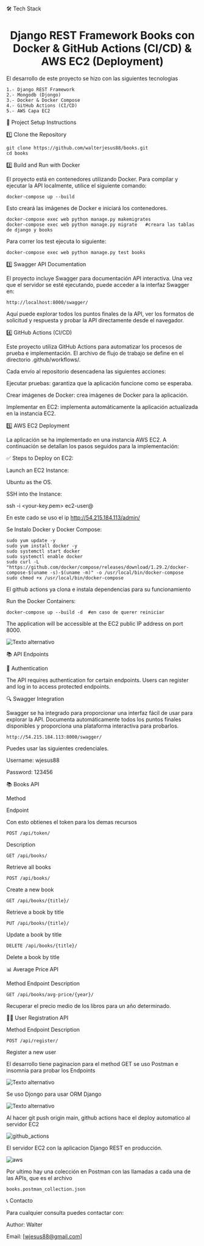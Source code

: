 
🛠 Tech Stack

<h1 align="center">Django REST Framework Books con Docker & GitHub Actions (CI/CD) & AWS EC2 (Deployment) </h1>

El desarrollo de este proyecto se hizo con las siguientes tecnologias

    1.- Django REST Framework
    2.- Mongodb (Djongo)
    3.- Docker & Docker Compose
    4.- GitHub Actions (CI/CD)
    5.- AWS Capa EC2 



🚀 Project Setup Instructions

1️⃣    Clone the Repository  

    git clone https://github.com/walterjesus88/books.git
    cd books

2️⃣ Build and Run with Docker

El proyecto está en contenedores utilizando Docker. Para compilar y ejecutar la API localmente, utilice el siguiente comando:

    docker-compose up --build

Esto creará las imágenes de Docker e iniciará los contenedores.

    docker-compose exec web python manage.py makemigrates
    docker-compose exec web python manage.py migrate   #creara las tablas de django y books

Para correr los test ejecuta lo siguiente:

    docker-compose exec web python manage.py test books


3️⃣ Swagger API Documentation 

El proyecto incluye Swagger para documentación API interactiva. Una vez que el servidor se esté ejecutando, puede acceder a la interfaz Swagger en:

    http://localhost:8000/swagger/ 

Aquí puede explorar todos los puntos finales de la API, ver los formatos de solicitud y respuesta y probar la API directamente desde el navegador.

4️⃣ GitHub Actions (CI/CD)

Este proyecto utiliza GitHub Actions para automatizar los procesos de prueba e implementación. El archivo de flujo de trabajo se define en el directorio .github/workflows/.

Cada envío al repositorio desencadena las siguientes acciones:

Ejecutar pruebas: garantiza que la aplicación funcione como se esperaba.

Crear imágenes de Docker: crea imágenes de Docker para la aplicación.

Implementar en EC2: implementa automáticamente la aplicación actualizada en la instancia EC2.

5️⃣ AWS EC2 Deployment

La aplicación se ha implementado en una instancia AWS EC2. A continuación se detallan los pasos seguidos para la implementación:

✅ Steps to Deploy on EC2:

Launch an EC2 Instance:

Ubuntu as the OS.

SSH into the Instance:

ssh -i <your-key.pem> ec2-user@<ec2-public-ip>

En este cado se uso el ip http://54.215.184.113/admin/

Se Instalo Docker y Docker Compose:

    sudo yum update -y
    sudo yum install docker -y
    sudo systemctl start docker
    sudo systemctl enable docker
    sudo curl -L "https://github.com/docker/compose/releases/download/1.29.2/docker-compose-$(uname -s)-$(uname -m)" -o /usr/local/bin/docker-compose
    sudo chmod +x /usr/local/bin/docker-compose

El github actions ya clona e instala dependencias para su funcionamiento

Run the Docker Containers:

    docker-compose up --build -d  #en caso de querer reiniciar

The application will be accessible at the EC2 public IP address on port 8000.

![Texto alternativo](swagger.png)


📚 API Endpoints

🔐 Authentication

The API requires authentication for certain endpoints. Users can register and log in to access protected endpoints.

🔍 Swagger Integration

Swagger se ha integrado para proporcionar una interfaz fácil de usar para explorar la API. Documenta automáticamente todos los puntos finales disponibles y proporciona una plataforma interactiva para probarlos.

    http://54.215.184.113:8000/swagger/ 
    
Puedes usar las siguientes credenciales.

Username: wjesus88

Password: 123456



📚 Books API


Method

Endpoint

Con esto obtienes el token para los demas recursos

    POST /api/token/

Description

    GET /api/books/

Retrieve all books

    POST /api/books/

Create a new book

    GET /api/books/{title}/

Retrieve a book by title

    PUT /api/books/{title}/

Update a book by title

    DELETE /api/books/{title}/

Delete a book by title

📊 Average Price API

Method Endpoint Description

    GET /api/books/avg-price/{year}/

Recuperar el precio medio de los libros para un año determinado.

🧑‍💻 User Registration API

Method Endpoint Description

    POST /api/register/

Register a new user


El desarrollo tiene paginacion para el method GET 
se uso Postman e insomnia para probar los Endpoints

![Texto alternativo](postman.png)

Se uso Djongo para usar ORM Django 

![Texto alternativo](mongo.png)

Al hacer git push origin main, github actions hace el deploy automatico al servidor EC2


![github_actions](github_actions.png)

El servidor EC2 con la aplicacion Django REST en producción.

![aws](aws.png)

Por ultimo hay una colección en Postman con las llamadas a cada una de las APIs, que es el archivo 
    
    books.postman_collection.json


📞 Contacto

Para cualquier consulta puedes contactar con:

Author: Walter

Email: [wjesus88@gmail.com]